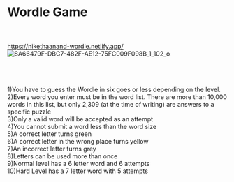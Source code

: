 # Wordle Game<br /><br />
https://nikethaanand-wordle.netlify.app/
<br/>
![8A66479F-DBC7-482F-AE12-75FC009F098B_1_102_o](https://github.com/nikethaanand/wordle/assets/47215795/37cb4534-1d92-4f3a-9631-2fa31e4569f7)

<br/><br/><br/>
1)You have to guess the Wordle in six goes or less depending on the level.<br />
2)Every word you enter must be in the word list. There are more than 10,000 words in this list, but only 2,309 (at the time of writing) are answers to a specific puzzle<br />
3)Only a valid word will be accepted as an attempt<br />
4)You cannot submit a word less than the word size<br />
5)A correct letter turns green<br />
6)A correct letter in the wrong place turns yellow<br />
7)An incorrect letter turns grey<br />
8)Letters can be used more than once<br />
9)Normal level has a 6 letter word and 6 attempts<br />
10)Hard Level has a 7 letter word with 5 attempts<br />



